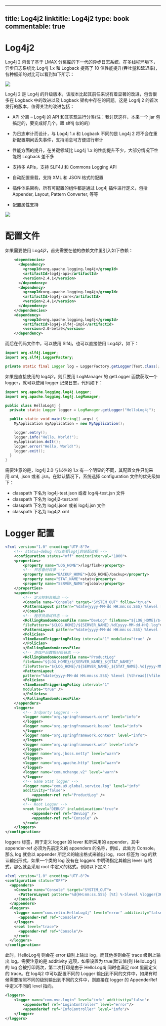 
---
title: Log4j2
linktitle: Log4j2
type: book
commentable: true
---

# Log4j2

Log4j 2 包含了基于 LMAX 分离库的下一代的异步日志系统，在多线程环境下，异步日志系统比 Log4j 1.x 和 Logback 提高了 10 倍性能提升(吞吐量和延迟率)，各种框架的对比可以看到如下所示：

![](http://cdn3.infoqstatic.com/statics_s2_20160105-0313u5/resource/news/2014/08/apache-log4j2/zh/resources/0805000.png)

Log4j 2 是 Log4j 的升级版本，该版本比起其前任来说有着显著的改进，包含很多在 Logback 中的改进以及 Logback 架构中存在的问题。这是 Log4j 2 的首次发行的版本，值得关注的改进包括：

- API 分离 – Log4j 的 API 和其实现进行分类(注：我讨厌这样，本来一个 jar 包搞定的，要变成好几个，跟 slf4j 似的的)

- 为日志审计而设计，与 Log4j 1.x 和 Logback 不同的是 Log4j 2 将不会在重新配置期间丢失事件，支持消息可方便进行审计

- 性能方面的提升，在关键领域比 Log4j 1.x 的性能提升不少，大部分情况下性能跟 Logback 差不多

- 支持多 APIs，支持 SLF4J 和 Commons Logging API

- 自动配置重载，支持 XML 和 JSON 格式的配置

- 插件体系架构，所有可配置的组件都是通过 Log4j 插件进行定义，包括 Appender, Layout, Pattern Converter, 等等

- 配置属性支持

![](http://logging.apache.org/log4j/2.x/images/Log4jClasses.jpg)

# 配置文件

如果需要使用 Log4j2，首先需要在他的依赖文件里引入如下依赖：

```xml
    <dependencies>
      <dependency>
        <groupId>org.apache.logging.log4j</groupId>
        <artifactId>log4j-api</artifactId>
        <version>2.4.1</version>
      </dependency>
      <dependency>
        <groupId>org.apache.logging.log4j</groupId>
        <artifactId>log4j-core</artifactId>
        <version>2.4.1</version>
      </dependency>
    </dependencies>
    <dependency>
        <groupId>org.apache.logging.log4j</groupId>
        <artifactId>log4j-slf4j-impl</artifactId>
        <version>2.0-beta9</version>
    </dependency>
```

而后在代码文件中，可以使用 Slf4j，也可以直接使用 Log4j2，如下：

```java
import org.slf4j.Logger;
import org.slf4j.LoggerFactory;

private static final Logger log = LoggerFactory.getLogger(Test.class);
```

如果是直接使用的 log4j2，则只要用 LogManager 的 getLogger 函数获取一个 logger，就可以使用 logger 记录日志，代码如下：

```java
import org.apache.logging.log4j.Logger;
import org.apache.logging.log4j.LogManager;

public class HelloLog4j {
  private static Logger logger = LogManager.getLogger("HelloLog4j");

  public static void main(String[] args) {
    MyApplication myApplication = new MyApplication();

    logger.entry();
    logger.info("Hello, World!");
    myApplication.doIt();
    logger.error("Hello, World!");
    logger.exit();
  }
}
```

需要注意的是，log4j 2.0 与以往的 1.x 有一个明显的不同，其配置文件只能采用.xml, .json 或者 .jsn。在默认情况下，系统选择 configuration 文件的优先级如下：

- classpath 下名为 log4j-test.json 或者 log4j-test.jsn 文件
- classpath 下名为 log4j2-test.xml
- classpath 下名为 log4j.json 或者 log4j.jsn 文件
- classpath 下名为 log4j2.xml

# Logger 配置

```xml
<?xml version="1.0" encoding="UTF-8"?>
    <!-- status=debug 可以查看log4j的装配过程 -->
    <configuration status="off" monitorInterval="1800">
    <properties>
        <property name="LOG_HOME">/log/fish</property>
        <!-- 日志备份目录 -->
        <property name="BACKUP_HOME">{LOG_HOME}/backup</property>
        <property name="STAT_NAME">stat</property>
        <property name="SERVER_NAME">global</property>
    </properties>
    <appenders>
        <!-- 定义控制台输出 -->
        <Console name="Console" target="SYSTEM_OUT" follow="true">
        <PatternLayout pattern="%date{yyyy-MM-dd HH:mm:ss.SSS} %level [%thread][%file:%line] - %msg%n" />
        </Console>
        <!-- 程序员调试日志 -->
        <RollingRandomAccessFile name="DevLog" fileName="${LOG_HOME}/${SERVER_NAME}"
        filePattern="${LOG_HOME}/${SERVER_NAME}.%d{yyyy-MM-dd-HH}.log">
        <PatternLayout pattern="%date{yyyy-MM-dd HH:mm:ss.SSS} %level [%thread][%file:%line] - %msg%n" />
        <Policies>
        <TimeBasedTriggeringPolicy interval="1" modulate="true" />
        </Policies>
        </RollingRandomAccessFile>
        <!-- 游戏产品数据分析日志 -->
        <RollingRandomAccessFile name="ProductLog"
        fileName="${LOG_HOME}/${SERVER_NAME}_${STAT_NAME}"
        filePattern="${LOG_HOME}/${SERVER_NAME}_${STAT_NAME}.%d{yyyy-MM-dd-HH}.log">
        <PatternLayout
        pattern="%date{yyyy-MM-dd HH:mm:ss.SSS} %level [%thread][%file:%line] - %msg%n" />
        <Policies>
        <TimeBasedTriggeringPolicy interval="1"
        modulate="true" />
        </Policies>
        </RollingRandomAccessFile>
    </appenders>
    <loggers>
        <!-- 3rdparty Loggers -->
        <logger name="org.springframework.core" level="info">
        </logger>
        <logger name="org.springframework.beans" level="info">
        </logger>
        <logger name="org.springframework.context" level="info">
        </logger>
        <logger name="org.springframework.web" level="info">
        </logger>
        <logger name="org.jboss.netty" level="warn">
        </logger>
        <logger name="org.apache.http" level="warn">
        </logger>
        <logger name="com.mchange.v2" level="warn">
        </logger>
        <!-- Game Stat logger -->
        <logger name="com.u9.global.service.log" level="info"
        additivity="false">
            <appender-ref ref="ProductLog" />
        </logger>
        <!-- Root Logger -->
        <root level="DEBUG" includeLocation="true">
            <appender-ref ref="DevLog" />
            <appender-ref ref="Console" />
        </root>
    </loggers>
</configuration>
```

loggers 标签，用于定义 logger 的 lever 和所采用的 appender，其中 appender-ref 必须为先前定义的 appenders 的名称，例如，此处为 Console。那么 log 就会以 appender 所定义的输出格式来输出 log。root 标签为 log 的默认输出形式，如果一个类的 log 没有在 loggers 中明确指定其输出 lever 与格式，那么就会采用 root 中定义的格式。例如以下定义：

```xml
<?xml version="1.0" encoding="UTF-8"?>
<configuration status="OFF">
  <appenders>
    <Console name="Console" target="SYSTEM_OUT">
      <PatternLayout pattern="%d{HH:mm:ss.SSS} [%t] %-5level %logger{36} - %msg%n"/>
    </Console>
  </appenders>
  <loggers>
    <logger name="com.relin.HelloLog4j" level="error" additivity="false">
      <appender-ref ref="Console"/>
    </logger>
    <root level="trace">
      <appender-ref ref="Console"/>
    </root>
  </loggers>
</configuration>
```

此时，HelloLog4j 则会在 error 级别上输出 log，而其他类则会在 trace 级别上输出 log。需要注意的是 additivity 选项，如果设置为 true(默认值)则 HelloLog4j 的 log 会被打印两次，第二次打印是由于 HelloLog4j 同时也满足 root 里面定义的 trace。在 log4j2 中可以配置不同的 Logger 输出到不同的文件中，如果有时候需要按照不同的级别输出到不同的文件中，则直接在 logger 的 AppenderRef 中定义不同的 level 指向。

```xml
<loggers>
    <logger name="com.mvc.login" level="info" additivity="false">
        <appenderRef ref="LoginController" level="error"/>
        <appenderRef ref="InfoController" level="info"/>
    </logger>
</loggers>
```

    